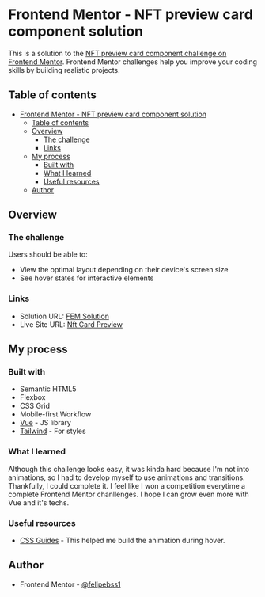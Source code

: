 # Frontend Mentor - NFT preview card component solution

This is a solution to the [NFT preview card component challenge on Frontend Mentor](https://www.frontendmentor.io/challenges/nft-preview-card-component-SbdUL_w0U). Frontend Mentor challenges help you improve your coding skills by building realistic projects. 

## Table of contents

- [Frontend Mentor - NFT preview card component solution](#frontend-mentor---nft-preview-card-component-solution)
  - [Table of contents](#table-of-contents)
  - [Overview](#overview)
    - [The challenge](#the-challenge)
    - [Links](#links)
  - [My process](#my-process)
    - [Built with](#built-with)
    - [What I learned](#what-i-learned)
    - [Useful resources](#useful-resources)
  - [Author](#author)


## Overview

### The challenge

Users should be able to:

- View the optimal layout depending on their device's screen size
- See hover states for interactive elements


### Links

- Solution URL: [FEM Solution](https://www.frontendmentor.io/solutions/nft-card-made-with-vuejs-tailwind-uKjmQiIpm9)
- Live Site URL: [Nft Card Preview](https://nftcard-preview.netlify.app/)

## My process

### Built with

- Semantic HTML5
- Flexbox
- CSS Grid
- Mobile-first Workflow
- [Vue](https://vuejs.org/) - JS library
- [Tailwind](https://tailwindcss.com/) - For styles

### What I learned

Although this challenge looks easy, it was kinda hard because I'm not into animations, so I had to develop myself to use animations and transitions. Thankfully, I could complete it. I feel like I won a competition everytime a complete Frontend Mentor chanllenges. I hope I can grow even more with Vue and it's techs.

### Useful resources

- [CSS Guides](https://www.w3schools.com/css/default.asp) - This helped me build the animation during hover.

## Author

- Frontend Mentor - [@felipebss1](https://www.frontendmentor.io/profile/felipebss1)
